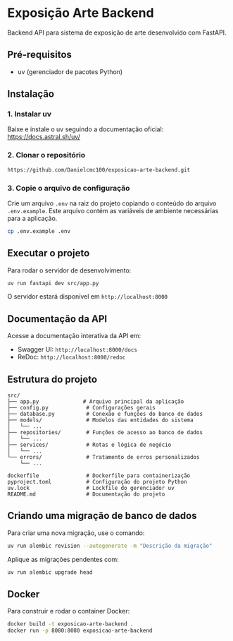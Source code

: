# Exposição Arte Backend

Backend API para sistema de exposição de arte desenvolvido com FastAPI.

## Pré-requisitos

- uv (gerenciador de pacotes Python)

## Instalação

### 1. Instalar uv

Baixe e instale o uv seguindo a documentação oficial:
https://docs.astral.sh/uv/

### 2. Clonar o repositório
```bash
https://github.com/Danielcmc100/exposicao-arte-backend.git
```

### 3. Copie o arquivo de configuração
Crie um arquivo `.env` na raiz do projeto copiando o conteúdo do arquivo `.env.example`. Este arquivo contém as variáveis de ambiente necessárias para a aplicação.

```bash
cp .env.example .env
```


## Executar o projeto

Para rodar o servidor de desenvolvimento:

```bash
uv run fastapi dev src/app.py
```

O servidor estará disponível em `http://localhost:8000`

## Documentação da API

Acesse a documentação interativa da API em:
- Swagger UI: `http://localhost:8000/docs`
- ReDoc: `http://localhost:8000/redoc`

## Estrutura do projeto
```
src/
├── app.py              # Arquivo principal da aplicação
├── config.py            # Configurações gerais
├── database.py          # Conexão e funções do banco de dados
├── models/              # Modelos das entidades do sistema
│   └── ...
├── repositories/        # Funções de acesso ao banco de dados
│   └── ...
├── services/            # Rotas e lógica de negócio
│   └── ...
└── errors/              # Tratamento de erros personalizados
    └── ...

dockerfile               # Dockerfile para containerização
pyproject.toml           # Configuração do projeto Python
uv.lock                  # Lockfile do gerenciador uv
README.md                # Documentação do projeto
```

## Criando uma migração de banco de dados

Para criar uma nova migração, use o comando:

```bash
uv run alembic revision --autogenerate -m "Descrição da migração"
```

Aplique as migrações pendentes com:

```bash
uv run alembic upgrade head
```

## Docker
Para construir e rodar o container Docker:
```bash
docker build -t exposicao-arte-backend .
docker run -p 8080:8080 exposicao-arte-backend
```